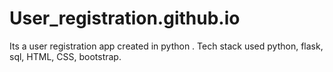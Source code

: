 # User_registration.github.io
Its a user registration app created in python . Tech stack used python, flask, sql, HTML, CSS, bootstrap.
